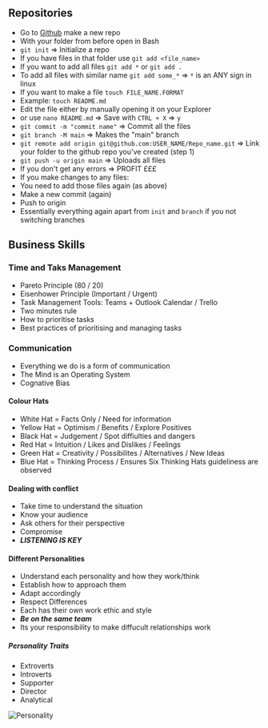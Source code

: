 
## Repositories

- Go to [Github](www.github.com) make a new repo
- With your folder from before open in Bash
- `git init` => Initialize a repo
- If you have files in that folder use `git add <file_name>`
- If you want to add all files `git add *` or `git add .`
- To add all files with similar name `git add some_*` => `*` is an ANY sign in linux
- If you want to make a file `touch FILE_NAME.FORMAT`
- Example: `touch README.md`
- Edit the file either by manually opening it on your Explorer
- or use `nano README.md` => Save with `CTRL + X` => `y`
- `git commit -m "commit name"` => Commit all the files
- `git branch -M main` => Makes the "main" branch
- `git remote add origin git@github.com:USER_NAME/Repo_name.git` => Link your folder to the github repo you've created (step 1)
- `git push -u origin main` => Uploads all files
- If you don't get any errors => PROFIT £££
- If you make changes to any files:
- You need to add those files again (as above)
- Make a new commit (again)
- Push to origin
- Essentially everything again apart from `init` and `branch` if you not switching branches

## Business Skills

### Time and Taks Management

- Pareto Principle (80 / 20)
- Eisenhower Principle (Important / Urgent)
- Task Management Tools: Teams + Outlook Calendar / Trello
- Two minutes rule
- How to prioritise tasks
- Best practices of prioritising and managing tasks

### Communication

- Everything we do is a form of communication
- The Mind is an Operating System
- Cognative Bias

#### Colour Hats

- White Hat = Facts Only / Need for information
- Yellow Hat = Optimism / Benefits / Explore Positives
- Black Hat = Judgement / Spot diffiulties and dangers
- Red Hat = Intuition / Likes and Dislikes / Feelings
- Green Hat = Creativity / Possibilites / Alternatives / New Ideas
- Blue Hat = Thinking Process / Ensures Six Thinking Hats guideliness are observed

#### Dealing with conflict

- Take time to understand the situation
- Know your audience
- Ask others for their perspective
- Compromise
- _**LISTENING IS KEY**_

#### Different Personalities

- Understand each personality and how they work/think
- Establish how to approach them
- Adapt accordingly
- Respect Differences
- Each has their own work ethic and style
- _**Be on the same team**_
- Its your responsibility to make diffucult relationships work

##### Personality Traits

- Extroverts
- Introverts
- Supporter
- Director
- Analytical

![Personality](‪‪./Personality.PNG)